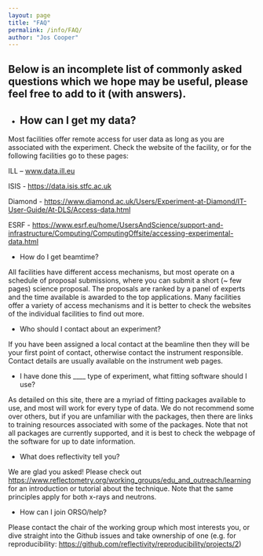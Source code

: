 ```yaml
---
layout: page
title: "FAQ"
permalink: /info/FAQ/
author: "Jos Cooper"
---
```



## Below is an incomplete list of commonly asked questions which we hope may be useful, please feel free to add to it (with answers).



* ## How can I get my data?


Most facilities offer remote access for user data as long as you are associated with the experiment. Check the website of the facility, or for the following facilities go to these pages:

ILL – www.data.ill.eu

ISIS - https://data.isis.stfc.ac.uk

Diamond - https://www.diamond.ac.uk/Users/Experiment-at-Diamond/IT-User-Guide/At-DLS/Access-data.html

ESRF - https://www.esrf.eu/home/UsersAndScience/support-and-infrastructure/Computing/ComputingOffsite/accessing-experimental-data.html 



* How do I get beamtime?

All facilities have different access mechanisms, but most operate on a schedule of proposal submissions, where you can submit a short (~ few pages) science proposal. The proposals are ranked by a panel of experts and the time available is awarded to the top applications. Many facilities offer a variety of access mechanisms and it is better to check the websites of the individual facilities to find out more.



* Who should I contact about an experiment?

If you have been assigned a local contact at the beamline then they will be your first point of contact, otherwise contact the instrument responsible. Contact details are usually available on the instrument web pages.



* I have done this ____ type of experiment, what fitting software should I use?

As detailed on this site, there are a myriad of fitting packages available to use, and most will work for every type of data. We do not recommend some over others, but if you are unfamiliar with the packages, then there are links to training resources associated with some of the packages. Note that not all packages are currently supported, and it is best to check the webpage of the software for up to date information.



* What does reflectivity tell you?

We are glad you asked! Please check out https://www.reflectometry.org/working_groups/edu_and_outreach/learning for an introduction or tutorial about the technique. Note that the same principles apply for both x-rays and neutrons.



* How can I join ORSO/help?

Please contact the chair of the working group which most interests you, or dive straight into the Github issues and take ownership of one (e.g. for reproducibility: https://github.com/reflectivity/reproducibility/projects/2)




